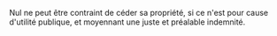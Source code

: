   
 Nul ne peut être contraint de céder sa propriété, si ce n'est pour cause d'utilité publique, et moyennant une juste et préalable indemnité.  

  
